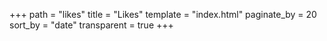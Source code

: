 +++
path = "likes"
title = "Likes"
template = "index.html"
paginate_by = 20
sort_by = "date"
transparent = true
+++
